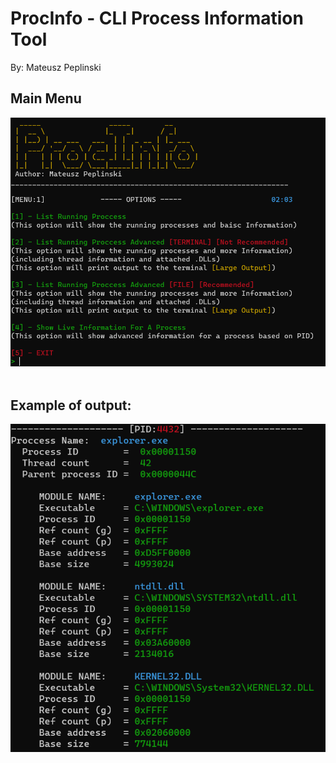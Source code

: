 # ProcInfo - CLI Process Information Tool
By: Mateusz Peplinski

## Main Menu <br />
![main](screenshots/menu.png) <br />
<br />
## Example of output: <br />
![main](screenshots/display.png) <br />

